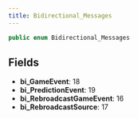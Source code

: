 ```yaml
---
title: Bidirectional_Messages
---
```


```csharp
public enum Bidirectional_Messages
```

## Fields

- **bi_GameEvent**: 18
- **bi_PredictionEvent**: 19
- **bi_RebroadcastGameEvent**: 16
- **bi_RebroadcastSource**: 17

